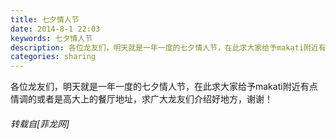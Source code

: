 ```yaml
---
title: 七夕情人节
date: 2014-8-1 22:03
keywords: 七夕情人节
description: 各位龙友们，明天就是一年一度的七夕情人节，在此求大家给予makati附近有点情调的或者是高大上的餐厅地址，求广大龙友们介绍好地方，谢谢！
categories: sharing
---
```

<td class="t_f" id="postmessage_126789">

各位龙友们，明天就是一年一度的七夕情人节，在此求大家给予makati附近有点情调的或者是高大上的餐厅地址，求广大龙友们介绍好地方，谢谢！</td>
###### 转载自[菲龙网]